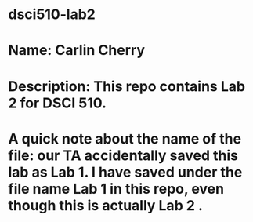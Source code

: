 # dsci510-lab2
# Name: Carlin Cherry
# Description: This repo contains Lab 2 for DSCI 510. 

# A quick note about the name of the file: our TA accidentally saved this lab as Lab 1. I have saved under the file name Lab 1 in this repo, even though this is actually Lab 2 .
